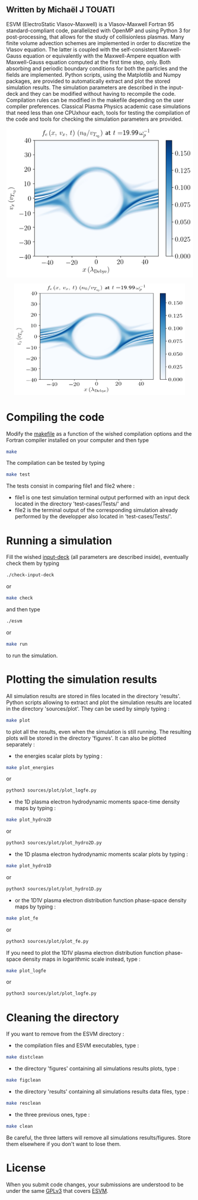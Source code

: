 ## Written by Michaël J TOUATI

ESVM (ElectroStatic Vlasov-Maxwell) is a Vlasov-Maxwell Fortran 95 standard-compliant code, parallelized with OpenMP and using Python 3 for post-processing, that allows for the study of collisionless plasmas. Many finite volume advection schemes are implemented in order to discretize the Vlasov equation. The latter is coupled with the self-consistent Maxwell-Gauss equation or equivalently with the Maxwell-Ampere equation with Maxwell-Gauss equation computed at the first time step, only. Both absorbing and periodic boundary conditions for both the particles and the fields are implemented. Python scripts, using the Matplotlib and Numpy packages, are provided to automatically extract and plot the stored simulation results. The simulation parameters are described in the input-deck and they can be modified without having to recompile the code. Compilation rules can be modified in the makefile depending on the user compiler preferences. Classical Plasma Physics academic case simulations that need less than one CPUxhour each, tools for testing the compilation of the code and tools for checking the simulation parameters are provided.

![Two stream instability test case : Plasma electrons phase-space $\underline{f_e}(\underline{x},\underline{v_x},\underline{t}=19.99)$ in the two-stream instability of two counter-propagating electron beams initialized according to \autoref{eq:perturbed_beams} with $A=10^{-1}$, $\underline{k}=0.06159985595$ ($\underline{x_{\mathrm{min}}}=-\underline{x_{\mathrm{max}}}=51$) and $\underline{v_d}=10$.\label{fig:two-stream-instability}](test-cases/Two-Stream-Instability/fe_81.png)

<p align="center">
  <img width="460" height="300" src="test-cases/Two-Stream-Instability/fe_81.png">
</p>

# Compiling the code

Modify the [makefile](https://github.com/michaeltouati/ESVM/blob/master/makefile) as a function of the wished compilation options and the Fortran compiler installed on your computer and then type

```sh
make
```
The compilation can be tested by typing
```sh
make test
```
The tests consist in comparing file1 and file2 where :
* file1 is one test simulation terminal output performed with an input deck located in the directory 'test-cases/Tests/' and
* file2 is the terminal output of the corresponding simulation already performed by the developper also located in 'test-cases/Tests/'.

# Running a simulation

Fill the wished [input-deck](https://github.com/michaeltouati/ESVM/blob/master/input-deck) (all parameters are described inside), eventually check them by typing
```sh
./check-input-deck
```
or
```sh
make check
```
and then type
```sh
./esvm
```
or
```sh
make run
```
to run the simulation.

# Plotting the simulation results

All simulation results are stored in files located in the directory 'results'. 
Python scripts allowing to extract and plot the simulation results are located in the directory 'sources/plot'.
They can be used by simply typing :
```sh
make plot
```
to plot all the results, even when the simulation is still running. The resulting plots will be stored in the directory 'figures'. It can also be plotted separately :
- the energies scalar plots by typing :
```sh
make plot_energies
```
or
```sh
python3 sources/plot/plot_logfe.py
```
- the 1D plasma electron hydrodynamic moments space-time density maps by typing :
```sh
make plot_hydro2D
```
or
```sh
python3 sources/plot/plot_hydro2D.py
```
- the 1D plasma electron hydrodynamic moments scalar plots by typing : 
```sh
make plot_hydro1D
```
or
```sh
python3 sources/plot/plot_hydro1D.py
```
- or the 1D1V plasma electron distribution function phase-space density maps by typing :
```sh
make plot_fe
```
or
```sh
python3 sources/plot/plot_fe.py
```
If you need to plot the 1D1V plasma electron distribution function phase-space density maps in logarithmic scale instead, type :
```sh
make plot_logfe
```
or
```sh
python3 sources/plot/plot_logfe.py
```

# Cleaning the directory

If you want to remove from the ESVM directory :
- the compilation files and ESVM executables, type :
```sh
make distclean
```
- the directory 'figures' containing all simulations results plots, type :
```sh
make figclean
```
- the directory 'results' containing all simulations results data files, type :
```sh
make resclean
```
- the three previous ones, type :
```sh
make clean
```
Be careful, the three latters will remove all simulations results/figures. Store them elsewhere if you don't want to lose them.

# License
When you submit code changes, your submissions are understood to be under the same [GPLv3](https://www.gnu.org/licenses/gpl-3.0.en.html) that covers [ESVM](https://github.com/michaeltouati/ESVM). 

